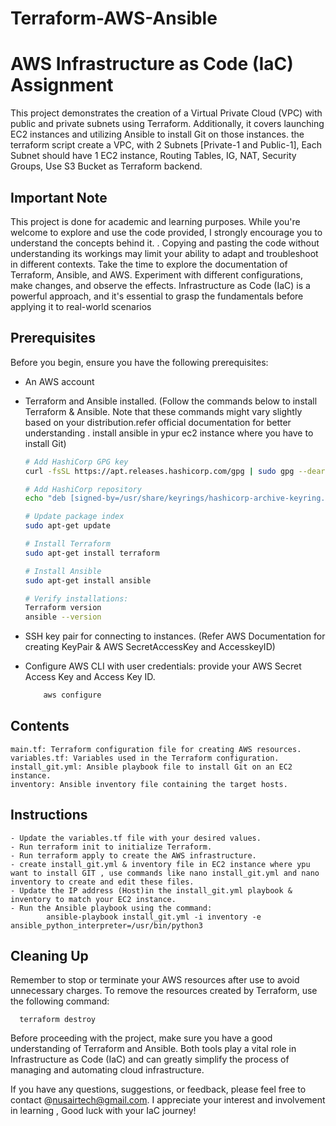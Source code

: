 # Terraform-AWS-Ansible

# AWS Infrastructure as Code (IaC) Assignment

This project demonstrates the creation of a Virtual Private Cloud (VPC) with public and private subnets using Terraform. Additionally, it covers launching EC2 instances and utilizing Ansible to install Git on those instances. the terraform script create a VPC, with 2 Subnets [Private-1 and Public-1], Each Subnet should have 1 EC2 instance, Routing Tables, IG, NAT, Security Groups, Use S3 Bucket as Terraform backend.

## Important Note

This project is done for academic and learning purposes. While you're welcome to explore and use the code provided, I strongly encourage you to understand the concepts behind it. .
Copying and pasting the code without understanding its workings may limit your ability to adapt and troubleshoot in different contexts. Take the time to explore the documentation of Terraform, Ansible, and AWS. Experiment with different configurations, make changes, and observe the effects. Infrastructure as Code (IaC) is a powerful approach, and it's essential to grasp the fundamentals before applying it to real-world scenarios

## Prerequisites

Before you begin, ensure you have the following prerequisites:

- An AWS account
- Terraform and Ansible installed. (Follow the commands below to install Terraform & Ansible. Note that these commands might vary slightly based on your distribution.refer official documentation for better understanding . install ansible in ypur ec2 instance where you have to install Git)

   ```bash
   # Add HashiCorp GPG key
   curl -fsSL https://apt.releases.hashicorp.com/gpg | sudo gpg --dearmor -o /usr/share/keyrings/hashicorp-archive-keyring.gpg

   # Add HashiCorp repository
   echo "deb [signed-by=/usr/share/keyrings/hashicorp-archive-keyring.gpg] https://apt.releases.hashicorp.com $(lsb_release -cs) main" | sudo tee /etc/apt/sources.list.d/hashicorp.list > /dev/null

   # Update package index
   sudo apt-get update

   # Install Terraform
   sudo apt-get install terraform
   
   # Install Ansible
   sudo apt-get install ansible 

   # Verify installations:
   Terraform version
   ansible --version
   
- SSH key pair for connecting to instances. (Refer AWS Documentation for creating KeyPair & AWS SecretAccessKey and AccesskeyID)
- Configure AWS CLI with user credentials: provide your AWS Secret Access Key and Access Key ID.
  
   ```bash
       aws configure

## Contents

    main.tf: Terraform configuration file for creating AWS resources.
    variables.tf: Variables used in the Terraform configuration.
    install_git.yml: Ansible playbook file to install Git on an EC2 instance.
    inventory: Ansible inventory file containing the target hosts.

## Instructions

    - Update the variables.tf file with your desired values.
    - Run terraform init to initialize Terraform.
    - Run terraform apply to create the AWS infrastructure.
    - create install_git.yml & inventory file in EC2 instance where ypu want to install GIT , use commands like nano install_git.yml and nano inventory to create and edit these files.
    - Update the IP address (Host)in the install_git.yml playbook & inventory to match your EC2 instance.
    - Run the Ansible playbook using the command:
            ansible-playbook install_git.yml -i inventory -e ansible_python_interpreter=/usr/bin/python3

## Cleaning Up

Remember to stop or terminate your AWS resources after use to avoid unnecessary charges. To remove the resources created by Terraform, use the following command:

      terraform destroy

Before proceeding with the project, make sure you have a good understanding of Terraform and Ansible. Both tools play a vital role in Infrastructure as Code (IaC) and can greatly simplify the process of managing and automating cloud infrastructure.

If you have any questions, suggestions, or feedback, please feel free to contact @nusairtech@gmail.com. I appreciate your interest and involvement in learning , Good luck with your IaC journey! 




